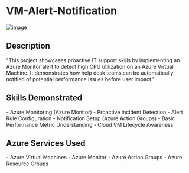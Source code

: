 # VM-Alert-Notification

![image](https://github.com/user-attachments/assets/fd1492f6-b281-4c89-ab10-076fda79236c)

<h2>Description</h2> 
"This project showcases proactive IT support skills by implementing an Azure Monitor alert to detect high CPU utilization on an Azure Virtual Machine. It demonstrates how help desk teams can be automatically notified of potential performance issues before user impact."
<h2>Skills Demonstrated</h2>
- Azure Monitoring (Azure Monitor)
- Proactive Incident Detection
- Alert Rule Configuration
- Notification Setup (Azure Action Groups)
- Basic Performance Metric Understanding
- Cloud VM Lifecycle Awareness
<h2>Azure Services Used</h2>
- Azure Virtual Machines 
- Azure Monitor
- Azure Action Groups 
- Azure Resource Groups
